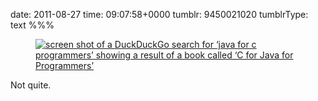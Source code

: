 date: 2011-08-27
time: 09:07:58+0000
tumblr: 9450021020
tumblrType: text
%%%

<a href="http://duckduckgo.com/?q=java%20for%20c%20programmers"><figure class="tmblr-full" data-orig-height="160" data-orig-width="500"><img src="229015b75423f7af630c0e5ce610b967c764cde4.png" alt="screen shot of a DuckDuckGo search for &lsquo;java for c programmers&rsquo; showing a result of a book called &lsquo;C for Java for Programmers&rsquo;" data-orig-height="160" data-orig-width="500"></figure></a>

Not quite.
